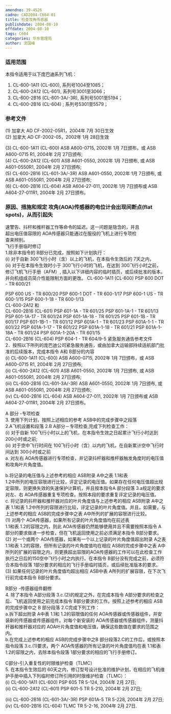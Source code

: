 ```yaml
---
amendno: 39-4526  
cadno: CAD2004-C604-01  
title: 检查攻角传感器  
publishdate: 2004-08-10  
effdate: 2004-08-10  
tags: C604  
categories: 华东管理局  
author: 沈国峰  
---
```

  
### 适用范围  
本指令适用于以下庞巴迪系列飞机：
1. CL-600-1A11 (CL-600), 系列号1004至1085；
2. CL-600-2A12 (CL-601), 系列号3001至3066；
3. CL-600-2B16 (CL-601-3A/-3R), 系列号5001至5194；
4. CL-600-2B16 (CL-604) ; 系列号5301至5579；  
  
<!--more-->  
### 参考文件  
(1) 加拿大 AD CF-2002-05R1，2004年 7月 30日生效  
 (2) 加拿大 AD CF-2002-05，2002年 1月 28日生效  
  
(3) CL-600-1A11 (CL-600) ASB A600-0715, 2002年 1月 7日颁布，或 ASB A600-0715 R1, 2004年 2月 27日颁布;  
(4) CL-600-2A12 (CL-601) ASB A601-0550, 2002年 1月 7日颁布, 或 ASB A601-0550R1, 2004年 2月 27日颁布;  
(5) CL-600-2B16 (CL-601-3A/-3R) ASB A601-0550, 2002年 1月 7日颁布, 或 ASB A601-0550R1, 2004年 2月 27日颁布;  
(6) CL-600-2B16 (CL-604) ASB A604-27-011, 2002年 1月 7日颁布或 ASB A604-27-011R1, 2004年 2月 27日颁布。  
  
### 原因、措施和规定 攻角(AOA)传感器的电位计会出现间断点(flat spots)，从而引起失  
速警告、抖杆和推杆器工作等命令的延迟。这一问题是隐含的，并且  
超出电压值容限的 AOA传感器只能通过在服役的飞机上进行专项检  
查来辨别。  
飞行手册临时修订  
1.除非本指令的 B部分已完成，按照如下计划执行：  
(i) 对于自新 300飞行小时（含）以上的飞机，在本指令生效后的 7天之内，  
(ii) 对于在本指令生效时小于 300飞行小时的飞机，在达到 300飞行小时之前， 修订飞机飞行手册（AFM）, 插入以下详细内容的临时插页，或后续批准的版本。并向机组成员简介性能限制方面的更改。 CL-600-1A11 (CL-600) PSP 600 DOT - TR 600/21  
  
PSP 600 US - TR 600/20 PSP 600-1 DOT - TR 600-1/17 PSP 600-1 US - TR 600-1/15 PSP 600-1-18 - TR 600-1/13  
CL-600-2A12 和  
CL-600-2B16 (CL-601) PSP 601-1A - TR 601/25 PSP 601-1A-1 - TR 601/13 PSP 601-1A-17 - TR 601/24 PSP 601-1A-18 - TR 601/25 PSP 601-1B - TR 601/17 PSP 601-1B-1 - TR 601/12 PSP 601A-1 - TR 601/23 PSP 601A-1-1 - TR 601/22 PSP 601A-1-17 - TR 601/22 PSP 601A-1-18 - TR 601/21 PSP 601A-1-18A - TR 601/24 PSP 601A-1-20A - TR 601/15  
CL-600-2B16 (CL-604) PSP 604-1 - TR 604/9-5 紧急服务通告参考文件  
2．按照以下所列的庞巴迪公司紧急服务通告，或由加拿大运输部持续适航部门批准的后续版本，完成本指令 A和 B部分的内容  
(i) CL-600-1A11 (CL-600)    ASB A600-0715, 2002年 1月 7日颁布，或 ASB A600-0715 R1, 2004年 2月 27日颁布;  
 (ii) CL-600-2A12 (CL-601)  ASB A601-0550, 2002年 1月 7日颁布, 或 ASB A601-0550R1, 2004年 2月 27日颁布;  
(iii) CL-600-2B16 (CL-601-3A/-3R)  ASB A601-0550, 2002年 1月 7日颁布, 或 ASB A601-0550R1, 2004年 2月 27日颁布;  
 (iv) CL-600-2B16 (CL-604)  ASB A604-27-011, 2002年 1月 7日颁布或 ASB A604-27-011R1, 2004年 2月 27日颁布。  
  
A 部分 -专项检查  
3. 使用下列计划，按照上述相应的参考 ASB中的完成步骤中之段落  
2.A飞机设置和段落 2.B A部分－专项检查,完成下列检查工作：  
(i) 对于自新 100飞行小时以上的飞机，在本指令生效之日起累计飞行小时达到 200小时或之前;  
 (ii) 对于空中飞行时间在 100飞行小时（含）以内的飞机，在自新累计空中飞行时间达到 300小时或之前  
a. 对左右 AOA传感器进行专项检查，并记录抖杆器和推杆器触发角度时的电压值和攻角叶片角度值。  
  
  b.将记录的电压值与上述参考的相应 ASB附录 A中之表 1.1和表  
1.2中所列的电压容限进行比较，评定记录的电压值。如果存在任何电压值超出规定容限，则更换失效的失速保护计算机，并且按本指令A 部分段落 3.a规定的要求对左、右 AOA传感器重复专项检查。按照本段的要求重复评定记录的电压值。  
c. 将记录的抖杆器和推杆器对应的叶片角度值与上述参考的相应 ASB附录 A中之表 1.1和表 1.2中所列的容限进行比较，评定记录的叶片角度值。并且，如需要，与上述参考的相应 ASB的完成步骤中之表 A中所列的扩展的容限进行比较。  
(1) 对两个 AOA传感器，如果所有记录的叶片角度值均在前述表  
1.1和表 1.2的容限之内，则此 AOA传感器仍然能够使用并且不需要按照本指令 A 部分的要求做进一步检查，但在飞机返回使用之前必须满足本指令 B部分要求。  
(2) 对一个或两个 AOA传感器，如果有一个以上记录的叶片角度值超出附录 A之表 1.1和表 1.2的容限，但所有记录的叶片角度值均在相应 ASB的完成步骤中之表 A中所列的扩展的容限之内，则更换超出容限的AOA传感器的工作可以在此检查工作执行之日后的150空中飞行小时之内执行。在本指令 B部分没有完成之前，必须符合本指令段落 1部分要求的相应的飞行手册临时插页，或后续批准版本的要求。  
 (3) 如果任何记录的叶片角度值均超出相应 ASB中表 A所列的扩展容限，在下次飞行前完成本指令 B部分要求。  
  
B部分 -传感器组件翻修  
4. 除了本指令 A部分段落 3.c.(2)的规定之外，在完成本指令 A部分要求的检查之后、飞机返回使用之前完成本指令 B部分要求的工作。按照上述参考的相应 ASB的完成步骤中之 B 部分段落 2.C完成下列工作：  
a.拆下超出附录 A中表 1.1和 1.2的容限值的任何 AOA传感器或传感器组件，并安装新的传感器或传感器组件。对每个新安装的 AOA传感器或传感器组件，测量抖杆器和推杆器对应的 AOA叶片角度值和电压值，确保这些数值在要求的范围之内。  
  b.在完成上述参考的相应 ASB的完成步骤中之B 部分段落2.C的工作后，或按照本指令段落 3.c.(1)要求，两个 AOA传感器的所有记录的叶片角度值均在表 1.1和表 1.2的容限之内，去除本指令段落 1部分要求的相应的飞行手册修订。  
  
C部分-引入重复性的时限维护检查（TLMC）  
5. 在本指令生效后的 60天之内，修订型号设计批准的维护计划，在相应的飞机维护手册中插入下列临时修订所引用的时限维护检查（TLMC）：  
(i) CL-600-1A11 (CL-600) PSP 605 TR 5-124, 2004年 2月 27日;  
(ii) CL-600-2A12 (CL-601) PSP 601-5 TR 5-210, 2004年 2月 27日;  
  
  (iii) CL-600-2B16 (CL-601-3A/-3R) PSP 601A-5 TR 5-228, 2004年 2月 27日;  
(iv) CL-600-2B16 (CL-604) TLMC TR 5-2-16, 2004年 2月 27日.  
